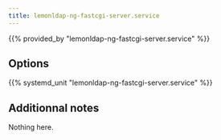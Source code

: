```yaml
---
title: lemonldap-ng-fastcgi-server.service
---
```


{{% provided_by "lemonldap-ng-fastcgi-server.service" %}}

## Options

{{% systemd_unit "lemonldap-ng-fastcgi-server.service" %}}

## Additionnal notes

Nothing here.